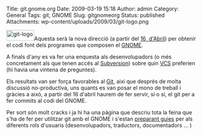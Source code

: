 Title: git.gnome.org
Date: 2009-03-19 15:18
Author: admin
Category: General
Tags: git, GNOME
Slug: gitgnomeorg
Status: published
Attachments: wp-content/uploads/2009/03/git-logo.png

<img src="{static}wp-content/uploads/2009/03/git-logo.png" title="git-logo" class="alignright size-full wp-image-540" width="73" height="28" alt="git-logo" />Aquesta serà la nova direcció (a partir del [16  d'Abril](http://permalink.gmane.org/gmane.comp.gnome.devel.announce/15 "Anunci oficial de la migració a git del GNOME")) per obtenir el codi font dels programes que composen el [GNOME](http://www.gnome.org "Lloc web del projecte GNOME").

A finals d'any es va fer una enquesta als desenvolupadors (o més concretament als que tenen accés al [Subversion](http://svn.gnome.org/viewvc "Subversion del GNOME")) sobre quin [VCS](http://en.wikipedia.org/wiki/Version_control_system "Article de la Wikipedia anglesa sobre els sistemes de control de versions") preferien (hi havia una vintena de preguntes).

Els resultats van ser força favorables al [Git](http://en.wikipedia.org/wiki/Git_(software) "Article de la Wikipedia sobre el DVCS Git"), així que després de molta discussió no-productiva, uns quants es van posar el mono de treball i gràcies a això, a partir del 16 d'abril haurem de fer servir, sí o sí, el git per a fer commits al codi del GNOME.

Per sort són molt cracks i ja hi ha una pàgina que descriu tota la feina que s'ha de fer per utilitzar git amb el GNOME i s'estan [preparant guies](http://live.gnome.org/GitMigration "Article al wiki del GNOME sobre la migració a Git") per als diferents rols d'usuaris (desenvolupadors, traductors, documentadors ... )
